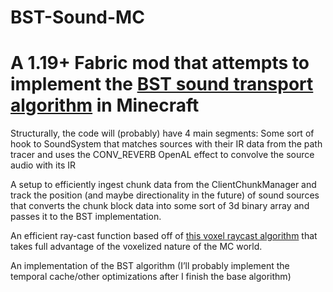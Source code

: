 # BST-Sound-MC
# A 1.19+ Fabric mod that attempts to implement the [BST sound transport algorithm](http://kunzhou.net/zjugaps/bst/bst.pdf) in Minecraft

Structurally, the code will (probably) have 4 main segments:
Some sort of hook to SoundSystem that matches sources with their IR data from the path tracer and uses the CONV_REVERB OpenAL effect to convolve the source audio with its IR

A setup to efficiently ingest chunk data from the ClientChunkManager and track the position (and maybe directionality in the future) of sound sources that converts the chunk block data into some sort of 3d binary array and passes it to the BST implementation.

An efficient ray-cast function based off of [this voxel raycast algorithm](http://citeseerx.ist.psu.edu/viewdoc/download?doi=10.1.1.42.3443&rep=rep1&type=pd) that takes full advantage of the voxelized nature of the MC world.

An implementation of the BST algorithm (I’ll probably implement the temporal cache/other optimizations after I finish the base algorithm) 

